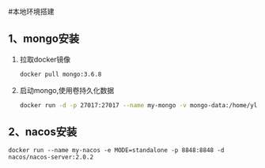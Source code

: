 #本地环境搭建
## 1、mongo安装

1. 拉取docker镜像

   ```sh
   docker pull mongo:3.6.8
   ```

2. 启动mongo,使用卷持久化数据

   ```sh
   docker run -d -p 27017:27017 --name my-mongo -v mongo-data:/home/ylchen/software/mongo/db mongo:3.6.8
   ```
## 2、nacos安装
    docker run --name my-nacos -e MODE=standalone -p 8848:8848 -d nacos/nacos-server:2.0.2

